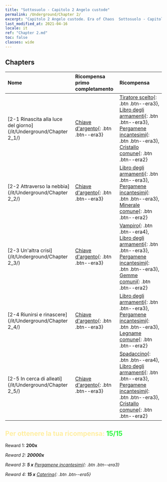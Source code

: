```yaml
---
title: "Sottosuolo - Capitolo 2 Angelo custode"
permalink: /Underground/Chapter 2/
excerpt: "Capitolo 2 Angelo custode. Era of Chaos  Sottosuolo - Capitolo 2. Angelo custode"
last_modified_at: 2021-04-16
locale: it
ref: "Chapter 2.md"
toc: false
classes: wide
---
```


## Chapters

  | Nome |  Ricompensa primo completamento | Ricompensa |
  |:------------|:------------|:------------| 
  | [2-1 Rinascita alla luce del giorno](/it/Underground/Chapter 2_1/) | [Chiave d'argento](/it/Items/con_693/){: .btn .btn--era3} | [Tiratore scelto](/it/Items/unt_191/){: .btn .btn--era3}, [Libro degli armamenti](/it/Items/mat_18/){: .btn .btn--era3}, [Pergamene incantesimi](/it/Items/con_694/){: .btn .btn--era3}, [Cristallo comune](/it/Items/mat_11/){: .btn .btn--era2} |
  | [2-2 Attraverso la nebbia](/it/Underground/Chapter 2_2/) | [Chiave d'argento](/it/Items/con_693/){: .btn .btn--era3} | [Libro degli armamenti](/it/Items/mat_18/){: .btn .btn--era3}, [Pergamene incantesimi](/it/Items/con_694/){: .btn .btn--era3}, [Minerale comune](/it/Items/mat_6/){: .btn .btn--era2} |
  | [2-3 Un'altra crisi](/it/Underground/Chapter 2_3/) | [Chiave d'argento](/it/Items/con_693/){: .btn .btn--era3} | [Vampiro](/it/Items/unt_211/){: .btn .btn--era4}, [Libro degli armamenti](/it/Items/mat_18/){: .btn .btn--era3}, [Pergamene incantesimi](/it/Items/con_694/){: .btn .btn--era3}, [Gemme comuni](/it/Items/mat_10/){: .btn .btn--era2} |
  | [2-4 Riunirsi e rinascere](/it/Underground/Chapter 2_4/) | [Chiave d'argento](/it/Items/con_693/){: .btn .btn--era3} | [Libro degli armamenti](/it/Items/mat_18/){: .btn .btn--era3}, [Pergamene incantesimi](/it/Items/con_694/){: .btn .btn--era3}, [Legname comune](/it/Items/mat_7/){: .btn .btn--era2} |
  | [2-5 In cerca di alleati](/it/Underground/Chapter 2_5/) | [Chiave d'argento](/it/Items/con_693/){: .btn .btn--era3} | [Spadaccino](/it/Items/unt_193/){: .btn .btn--era4}, [Libro degli armamenti](/it/Items/mat_18/){: .btn .btn--era3}, [Pergamene incantesimi](/it/Items/con_694/){: .btn .btn--era3}, [Cristallo comune](/it/Items/mat_11/){: .btn .btn--era2} |


## <span style="color: #ffeea0">Per ottenere la tua ricompensa: </span><span style="color: #27f73a">15/15</span>

 Reward 1:  **200x** <i class="fas fa-gem"/>

 Reward 2:  **20000x** <i class="fas fa-coins"/>

 Reward 3: **5 x** [Pergamene incantesimi](/it/Items/con_694/){: .btn .btn--era3}

 Reward 4: **15 x** [Caterina](/it/Items/her_361/){: .btn .btn--era5}

